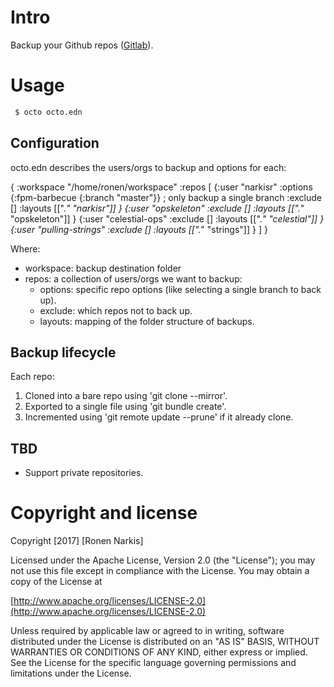 # Intro

Backup your Github repos ([Gitlab](https://about.gitlab.com/2017/02/10/postmortem-of-database-outage-of-january-31/)).

# Usage

```bash 
 $ octo octo.edn
```

## Configuration
octo.edn describes the users/orgs to backup and options for each:

{
 :workspace "/home/ronen/workspace"
 :repos [
    {:user "narkisr"
     :options {:fpm-barbecue {:branch "master"}} ; only backup a single branch
     :exclude []
     :layouts [[".*" "narkisr"]]
    }
    {:user "opskeleton"
     :exclude []
     :layouts [[".*" "opskeleton"]]
    }
    {:user "celestial-ops"
     :exclude []
     :layouts [[".*" "celestial"]]
    }
    {:user "pulling-strings"
     :exclude []
     :layouts [[".*" "strings"]]
    }
  ]
}

Where: 

* workspace: backup destination folder
* repos:  a collection of users/orgs we want to backup:
  * options: specific repo options (like selecting a single branch to back up).
  * exclude: which repos not to back up.
  * layouts: mapping of the folder structure of backups.
 
## Backup lifecycle

Each repo:

1. Cloned into a bare repo using 'git clone --mirror'.
2. Exported to a single file using 'git bundle create'.
3. Incremented using 'git remote update --prune' if it already clone.

## TBD

* Support private repositories.

# Copyright and license

Copyright [2017] [Ronen Narkis]

Licensed under the Apache License, Version 2.0 (the "License");
you may not use this file except in compliance with the License.
You may obtain a copy of the License at

  [http://www.apache.org/licenses/LICENSE-2.0](http://www.apache.org/licenses/LICENSE-2.0)

Unless required by applicable law or agreed to in writing, software
distributed under the License is distributed on an "AS IS" BASIS,
WITHOUT WARRANTIES OR CONDITIONS OF ANY KIND, either express or implied.
See the License for the specific language governing permissions and
limitations under the License.
